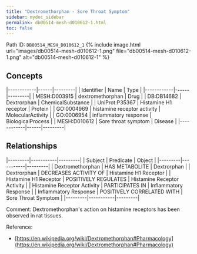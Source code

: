 ```yaml
---
title: "Dextromethorphan - Sore Throat Symptom"
sidebar: mydoc_sidebar
permalink: db00514-mesh-d010612-1.html
toc: false 
---
```



Path ID: `DB00514_MESH_D010612_1`
{% include image.html url="images/db00514-mesh-d010612-1.png" file="db00514-mesh-d010612-1.png" alt="db00514-mesh-d010612-1" %}

## Concepts

|------------|------|---------|
| Identifier | Name | Type    |
|------------|------|---------|
| MESH:D003915 | dextromethorphan | Drug |
| DB:DB14682 | Dextrorphan | ChemicalSubstance |
| UniProt:P35367 | Histamine H1 receptor | Protein |
| GO:0004969 | histamine receptor activity | MolecularActivity |
| GO:0006954 | inflammatory response | BiologicalProcess |
| MESH:D010612 | Sore throat symptom | Disease |
|------------|------|---------|

## Relationships

|---------|-----------|---------|
| Subject | Predicate | Object  |
|---------|-----------|---------|
| Dextromethorphan | HAS METABOLITE | Dextrorphan |
| Dextrorphan | DECREASES ACTIVITY OF | Histamine H1 Receptor |
| Histamine H1 Receptor | POSITIVELY REGULATES | Histamine Receptor Activity |
| Histamine Receptor Activity | PARTICIPATES IN | Inflammatory Response |
| Inflammatory Response | POSITIVELY CORRELATED WITH | Sore Throat Symptom |
|---------|-----------|---------|

Comment: Dextromethorphan's action on histamine receptors has been observed in rat tissues.

Reference: 
  - [https://en.wikipedia.org/wiki/Dextromethorphan#Pharmacology](https://en.wikipedia.org/wiki/Dextromethorphan#Pharmacology)
